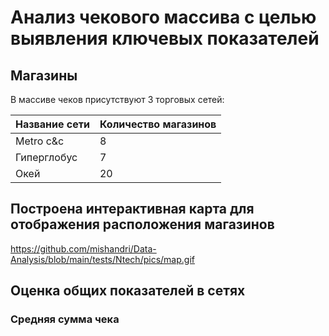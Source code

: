 # Анализ чекового массива с целью выявления ключевых показателей

## Магазины

В массиве чеков присутствуют 3 торговых сетей:

| Название сети | Количество магазинов |
| ------------------------- | --------------------------------------- |
| Metro c&c                 | 8                                       |
| Гиперглобус    | 7                                       |
| Окей                  | 20                                      |

## Построена интерактивная карта для отображения расположения магазинов

https://github.com/mishandri/Data-Analysis/blob/main/tests/Ntech/pics/map.gif

## Оценка общих показателей в сетях

### Средняя сумма чека

